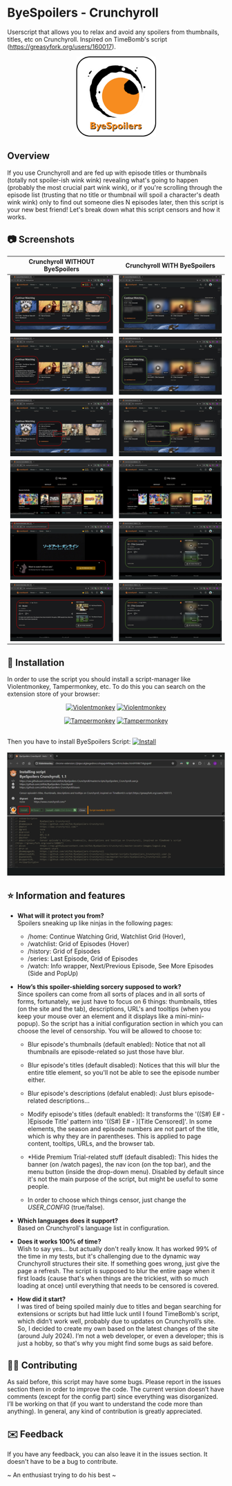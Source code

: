 # ByeSpoilers - Crunchyroll
Userscript that allows you to relax and avoid any spoilers from thumbnails, titles, etc on Crunchyroll. Inspired on TimeBomb's script (https://greasyfork.org/users/160017).  

<div align="center">
    <picture>
        <img src="assets-images/logov2.png" width="185">
    </picture>
</div>

## Overview
If you use Crunchyroll and are fed up with episode titles or thumbnails (totally not spoiler-ish wink wink) revealing what's going to happen (probably the most crucial part wink wink), or if you're scrolling through the episode list (trusting that no title or thumbnail will spoil a character's death wink wink) only to find out someone dies N episodes later, then this script is your new best friend! Let's break down what this script censors and how it works.

## 📷 Screenshots

| Crunchyroll WITHOUT ByeSpoilers | Crunchyroll WITH ByeSpoilers |
|--------------------------------------------|-----------------------------------------|
| ![Imagen 1](assets-images/01_without.jpg) | ![Imagen 2](assets-images/02_with.jpg) |
| ![Imagen 3](assets-images/02_without.jpg) | ![Imagen 4](assets-images/02_with.jpg) |
| ![Imagen 5](assets-images/03_without.jpg) | ![Imagen 6](assets-images/03_with.jpg) |
| ![Imagen 7](assets-images/04_without.jpg) | ![Imagen 8](assets-images/04_with.jpg) |
| ![Imagen 9](assets-images/05_1_without.jpg) | ![Imagen 10](assets-images/05_2_with.jpg) |
| ![Imagen 11](assets-images/05_2_without.jpg) | ![Imagen 12](assets-images/05_2_with.jpg) |

## 📂 Installation
<p>In order to use the script you should install a script-manager like Violentmonkey, Tampermonkey, etc. To do this you can search on the extension store of your browser:</p>

 <div align="center">   
     
[![Violentmonkey](https://img.shields.io/static/v1?label=Violentmonkey&message=for%20Chrome&color=brightgreen&logo=googlechrome&logoColor=white)](https://chrome.google.com/webstore/detail/violentmonkey/dhdgffkkebhmkfjojejmpbldmpobfkfo)   [![Violentmonkey](https://img.shields.io/static/v1?label=Violentmonkey&message=for%20Firefox&color=orange&logo=firefox&logoColor=white)](https://addons.mozilla.org/en-US/firefox/addon/violentmonkey/)
 </div>

 <div align="center">   
     
[![Tampermonkey](https://img.shields.io/static/v1?label=Tampermonkey&message=for%20Chrome&color=brightgreen&logo=googlechrome&logoColor=white)](https://chrome.google.com/webstore/detail/tampermonkey/dhdgffkkebhmkfjojejmpbldmpobfkfo)   [![Tampermonkey](https://img.shields.io/static/v1?label=Tampermonkey&message=for%20Firefox&color=orange&logo=firefox&logoColor=white)](https://addons.mozilla.org/en-US/firefox/addon/tampermonkey/)
 </div>

<br>
Then you have to install ByeSpoilers Script: <a href="https://github.com/zAlfok/ByeSpoilers-Crunchyroll/raw/master/scripts/byeSpoilers_Crunchyroll.user.js" target="_blank">
  <img src="https://img.shields.io/badge/Install-ByeSpoilers-brightgreen" alt="Install">
</a>
<br><br>
<div align="center">
    <picture>
        <img src="assets-images/install_01.jpg">
    </picture>
</div>

## ⭐ Information and features
- <b>What will it protect you from?</b><br> 
Spoilers sneaking up like ninjas in the following pages:
    - /home: Continue Watching Grid, Watchlist Grid (Hover),
    - /watchlist: Grid of Episodes (Hover)
    - /history: Grid of Episodes
    - /series: Last Episode, Grid of Episodes
    - /watch: Info wrapper, Next/Previous Episode, See More Episodes (Side and PopUp)

- <b>How’s this spoiler-shielding sorcery supposed to work?</b><br>
Since spoilers can come from all sorts of places and in all sorts of forms, fortunately, we just have to focus on 6 things: thumbnails, titles (on the site and the tab), descriptions, URL's and tooltips (when you keep your mouse over an element and it displays like a mini-mini-popup). So the script has a initial configuration section in which you can choose the level of censorship. You will be allowed to choose to:
    - Blur episode's thumbnails (default enabled): Notice that not all thumbnails are episode-related so just those have blur.
    - Blur episode's titles (default disabled): Notices that this will blur the entire title element, so you'll not be able to see the episode number either.
    - Blur episode's descriptions (defalut enabled): Just blurs episode-related descriptions...
    - Modify episode's titles (default enabled): It transforms the '((S#) E# - )Episode Title' pattern into '((S#) E# - )[Title Censored]'. In some elements, the season and episode numbers are not part of the title, which is why they are in parentheses. This is applied to page content, tooltips, URLs, and the browser tab.
    - *Hide Premium Trial-related stuff (default disabled): This hides the banner (on /watch pages), the nav icon (on the top bar), and the menu button (inside the drop-down menu). Disabled by default since it's not the main purpose of the script, but might be useful to some people.

    - In order to choose which things censor, just change the <em>USER_CONFIG</em> (true/false).
    
- <b>Which languages does it support?</b><br>
Based on Crunchyroll's language list in configuration.

- <b>Does it works 100% of time?</b><br>
Wish to say yes... but actually don't really know. It has worked 99% of the time in my tests, but it's challenging due to the dynamic way Crunchyroll structures their site. If something goes wrong, just give the page a refresh. The script is supposed to blur the entire page when it first loads (cause that's when things are the trickiest, with so much loading at once) until everything that needs to be censored is covered.

- <b>How did it start?</b><br>
I was tired of being spoiled mainly due to titles and began searching for extensions or scripts but had little luck until I found TimeBomb's script, which didn’t work well, probably due to updates on Crunchyroll’s site. So, I decided to create my own based on the latest changes of the site (around July 2024). I’m not a web developer, or even a developer; this is just a hobby, so that's why you might find some bugs as said before. 

## 🧑‍💻 Contributing
As said before, this script may have some bugs. Please report in the issues section them in order to improve the code. The current version doesn’t have comments (except for the config part) since everything was disorganized. I’ll be working on that (if you want to understand the code more than anything).
In general, any kind of contribution is greatly appreciated.

## ✉️ Feedback
If you have any feedback, you can also leave it in the issues section. It doesn't have to be a bug to contribute.

~ An enthusiast trying to do his best ~


